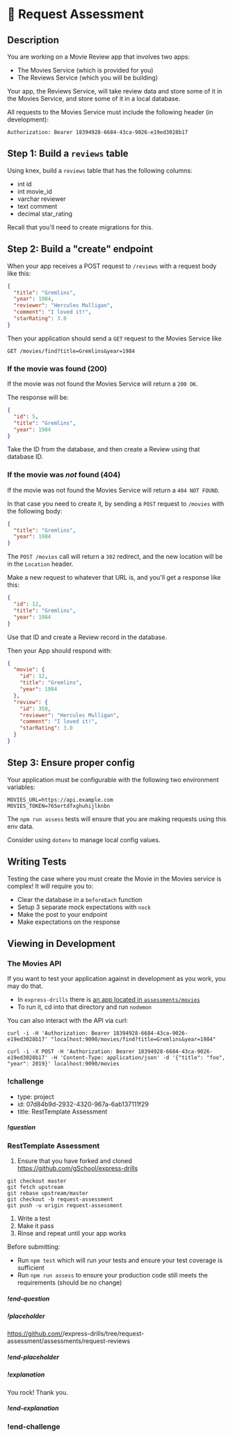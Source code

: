# 🚦 Request Assessment

## Description

You are working on a Movie Review app that involves two apps:

- The Movies Service (which is provided for you)
- The Reviews Service (which you will be building)

Your app, the Reviews Service, will take review data and store some of it in the Movies Service, and store some of it in a local database.

All requests to the Movies Service must include the following header (in development):

`Authorization: Bearer 18394928-6684-43ca-9026-e19ed3028b17`

## Step 1: Build a `reviews` table

Using knex, build a `reviews` table that has the following columns:

- int id
- int movie_id
- varchar reviewer
- text comment
- decimal star_rating

Recall that you'll need to create migrations for this.

## Step 2: Build a "create" endpoint

When your app receives a POST request to `/reviews` with a request body like this:

```json
{
  "title": "Gremlins",
  "year": 1984,
  "reviewer": "Hercules Mulligan",
  "comment": "I loved it!",
  "starRating": 3.0
}
```

Then your application should send a `GET` request to the Movies Service like

```
GET /movies/find?title=Gremlins&year=1984
```

### If the movie was found (200)

If the movie was not found the Movies Service will return a `200 OK`.

The response will be:

```json
{
  "id": 5,
  "title": "Gremlins",
  "year": 1984
}
```

Take the ID from the database, and then create a Review using that database ID.

### If the movie was _not_ found (404)

If the movie was not found the Movies Service will return a `404 NOT FOUND`.

In that case you need to create it, by sending a `POST` request to `/movies` with the following body:

```json
{
  "title": "Gremlins",
  "year": 1984
}
```

The `POST /movies` call will return a `302` redirect, and the new location will be in the `Location` header.

Make a new request to whatever that URL is, and you'll get a response like this:

```json
{
  "id": 12,
  "title": "Gremlins",
  "year": 1984
}
```

Use that ID and create a Review record in the database.

Then your App should respond with:

```json
{
  "movie": {
    "id": 12,
    "title": "Gremlins",
    "year": 1984
  },
  "review": {
    "id": 358,
    "reviewer": "Hercules Mulligan",
    "comment": "I loved it!",
    "starRating": 3.0
  }
}
```

## Step 3: Ensure proper config

Your application must be configurable with the following two environment variables:

```
MOVIES_URL=https://api.example.com
MOVIES_TOKEN=765ertdfxghuhijlknbn
```

The `npm run assess` tests will ensure that you are making requests using this env data.

Consider using `dotenv` to manage local config values.

## Writing Tests

Testing the case where you must create the Movie in the Movies service is complex!  It will require you to:

- Clear the database in a `beforeEach` function
- Setup 3 separate mock expectations with `nock`
- Make the post to your endpoint
- Make expectations on the response

## Viewing in Development

### The Movies API

If you want to test your application against in development as you work, you may do that.

- In `express-drills` there is [an app located in `assessments/movies`](https://github.com/gSchool/express-drills/tree/master/assessments/movies)
- To run it, cd into that directory and run `nodemon`

You can also interact with the API via curl:

```
curl -i -H 'Authorization: Bearer 18394928-6684-43ca-9026-e19ed3028b17' "localhost:9090/movies/find?title=Gremlins&year=1984"

curl -i -X POST -H 'Authorization: Bearer 18394928-6684-43ca-9026-e19ed3028b17' -H 'Content-Type: application/json' -d '{"title": "foo", "year": 2019}' localhost:9090/movies
```

### !challenge

* type: project
* id: 07d84b9d-2932-4320-967a-6ab137111f29
* title: RestTemplate Assessment

##### !question
### RestTemplate Assessment

1. Ensure that you have forked and cloned https://github.com/gSchool/express-drills

  ```
  git checkout master
  git fetch upstream
  git rebase upstream/master
  git checkout -b request-assessment
  git push -u origin request-assessment
  ```

1. Write a test
1. Make it pass
1. Rinse and repeat until your app works

Before submitting:

- Run `npm test` which will run _your_ tests and ensure your test coverage is sufficient
- Run `npm run assess` to ensure your production code still meets the requirements (should be no change)

##### !end-question

##### !placeholder
https://github.com/<your name>/express-drills/tree/request-assessment/assessments/request-reviews
##### !end-placeholder

##### !explanation
You rock!  Thank you.
##### !end-explanation
### !end-challenge
